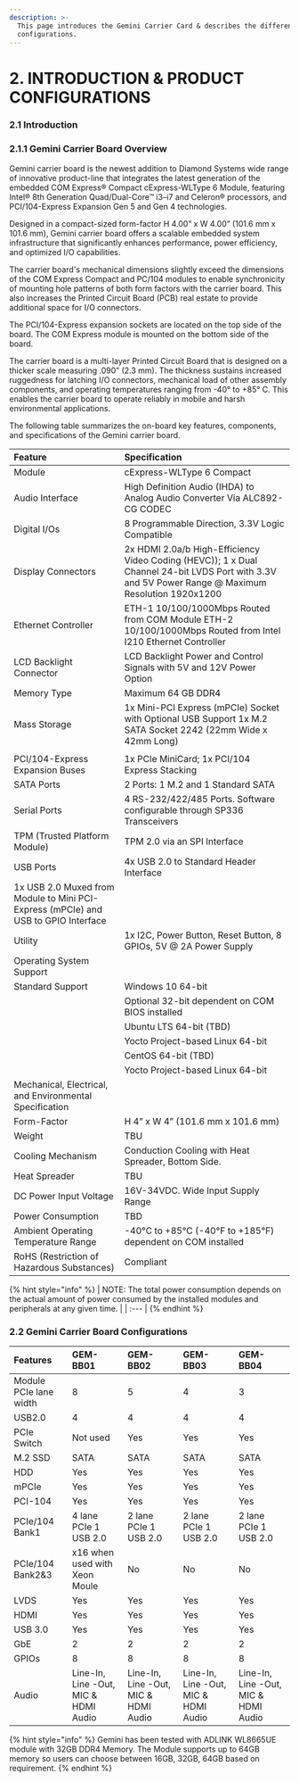```yaml
---
description: >-
  This page introduces the Gemini Carrier Card & describes the different product
  configurations.
---
```


# 2. INTRODUCTION & PRODUCT CONFIGURATIONS

### 2.1 Introduction

### 2.1.1 Gemini Carrier Board Overview

Gemini carrier board is the newest addition to Diamond Systems wide range of innovative product-line that integrates the latest generation of the embedded COM Express® Compact cExpress-WLType 6 Module, featuring Intel® 8th Generation Quad/Dual-Core™ i3–i7 and Celeron® processors, and PCI/104-Express Expansion Gen 5 and Gen 4 technologies.

Designed in a compact-sized form-factor H 4.00” x W 4.00” \(101.6 mm x 101.6 mm\), Gemini carrier board offers a scalable embedded system infrastructure that significantly enhances performance, power efficiency, and optimized I/O capabilities.

The carrier board's mechanical dimensions slightly exceed the dimensions of the COM Express Compact and PC/104 modules to enable synchronicity of mounting hole patterns of both form factors with the carrier board. This also increases the Printed Circuit Board \(PCB\) real estate to provide additional space for I/O connectors.

The PCI/104-Express expansion sockets are located on the top side of the board. The COM Express module is mounted on the bottom side of the board.

The carrier board is a multi-layer Printed Circuit Board that is designed on a thicker scale measuring .090” \(2.3 mm\). The thickness sustains increased ruggedness for latching I/O connectors, mechanical load of other assembly components, and operating temperatures ranging from -40° to +85° C. This enables the carrier board to operate reliably in mobile and harsh environmental applications.

The following table summarizes the on-board key features, components, and specifications of the Gemini carrier board.

| Feature | Specification |
| :--- | :--- |
| Module | cExpress-WLType 6 Compact |
| Audio Interface | High Definition Audio \(IHDA\) to Analog Audio Converter Via ALC892-CG CODEC   |
| Digital I/Os | 8 Programmable Direction, 3.3V Logic Compatible |
| Display Connectors | 2x HDMI 2.0a/b  High-Efficiency Video Coding \(HEVC\)\); 1 x Dual Channel 24-bit LVDS Port with 3.3V and 5V Power Range @ Maximum Resolution 1920x1200 |
| Ethernet Controller | ETH-1 10/100/1000Mbps Routed from COM Module  ETH-2 10/100/1000Mbps Routed from Intel I210 Ethernet Controller |
| LCD Backlight Connector | LCD Backlight Power and Control Signals with 5V and 12V Power Option |
| Memory Type | Maximum 64 GB DDR4 |
| Mass Storage | 1x Mini-PCI Express \(mPCIe\) Socket with Optional USB Support  1x M.2 SATA Socket 2242 \(22mm Wide x 42mm Long\) |
|  |  |
| PCI/104-Express Expansion Buses | 1x PCIe MiniCard; 1x PCI/104 Express Stacking |
| SATA Ports | 2 Ports: 1 M.2 and 1 Standard SATA |
| Serial Ports | 4 RS-232/422/485 Ports. Software configurable through SP336 Transceivers |
| TPM \(Trusted Platform Module\) | TPM 2.0 via an SPI Interface |
| USB Ports | 4x USB 2.0 to Standard Header Interface |
| 1x USB 2.0 Muxed from Module to Mini PCI-Express \(mPCIe\) and USB to GPIO  Interface |  |
| Utility | 1x I2C, Power Button, Reset Button, 8 GPIOs, 5V @ 2A Power Supply |
| Operating System Support |  |
| Standard Support | Windows 10 64-bit |
|  | Optional 32-bit dependent on COM BIOS installed |
|  | Ubuntu LTS 64-bit \(TBD\) |
|  | Yocto Project-based Linux 64-bit |
|  | CentOS 64-bit \(TBD\) |
|  | Yocto Project-based Linux 64-bit  |
| Mechanical, Electrical, and Environmental Specification |  |
| Form-Factor | H 4” x W 4” \(101.6 mm x 101.6 mm\) |
| Weight | TBU |
| Cooling Mechanism | Conduction Cooling with Heat Spreader, Bottom Side. |
| Heat Spreader | TBU |
| DC Power Input Voltage | 16V-34VDC. Wide Input Supply Range |
| Power Consumption | TBD |
| Ambient Operating Temperature Range | -40°C to +85°C \(-40°F to +185°F\) dependent on COM installed |
| RoHS \(Restriction of Hazardous Substances\) | Compliant |

{% hint style="info" %}
| NOTE: The total power consumption depends on the actual amount of power consumed by the installed modules and peripherals at any given time. |
| :--- |
{% endhint %}

### 2.2 Gemini Carrier Board Configurations

| Features | GEM-BB01 | GEM-BB02 | GEM-BB03 | GEM-BB04 |
| :--- | :--- | :--- | :--- | :--- |
| Module PCIe lane width | 8 | 5 | 4 | 3 |
| USB2.0 | 4 | 4 | 4 | 4 |
| PCIe Switch | Not used | Yes | Yes | Yes |
| M.2 SSD | SATA | SATA | SATA | SATA |
| HDD | Yes | Yes | Yes | Yes |
| mPCIe | Yes | Yes | Yes | Yes |
| PCI-104 | Yes | Yes | Yes | Yes |
| PCIe/104 Bank1 | 4 lane PCIe  1 USB 2.0 | 2 lane PCIe  1 USB 2.0 | 2 lane PCIe  1 USB 2.0 | 2 lane PCIe  1 USB 2.0 |
| PCIe/104 Bank2&3 | x16 when used with Xeon Moule | No | No | No |
| LVDS | Yes | Yes | Yes | Yes |
| HDMI | Yes | Yes | Yes | Yes |
| USB 3.0 | Yes | Yes | Yes | Yes |
| GbE | 2 | 2 | 2 | 2 |
| GPIOs | 8 | 8 | 8 | 8 |
| Audio | Line-In, Line -Out, MIC & HDMI Audio | Line-In, Line -Out, MIC & HDMI Audio | Line-In, Line -Out, MIC & HDMI Audio | Line-In, Line -Out, MIC & HDMI Audio |

{% hint style="info" %}
Gemini  has been tested with ADLINK WL8665UE module with 32GB DDR4 Memory. The Module supports up to 64GB memory so users can choose between 16GB, 32GB, 64GB based on requirement.
{% endhint %}

